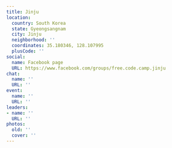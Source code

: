 ```yaml
---
title: Jinju
location:
  country: South Korea
  state: Gyeongsangnam
  city: Jinju
  neighborhood: ''
  coordinates: 35.180346, 128.107995
  plusCode: ''
social:
  name: Facebook page
  URL: https://www.facebook.com/groups/free.code.camp.jinju
chat:
  name: ''
  URL: ''
event:
  name: ''
  URL: ''
leaders:
- name: ''
  URL: ''
photos:
  old: ''
  cover: ''
---
```

